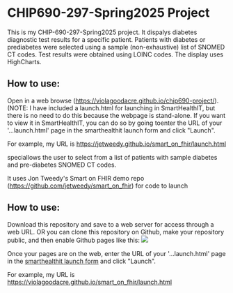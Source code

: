 # CHIP690-297-Spring2025 Project

This is my CHIP-690-297-Spring2025 project. It dispalys diabetes diagnostic test results for a specific patient. Patients with diabetes or prediabetes were selected using a sample (non-exhaustive) list of SNOMED CT codes. Test results were obtained using LOINC codes. The display uses HighCharts.

## How to use:
Open in a web browse (https://violagoodacre.github.io/chip690-project/). (NOTE: I have included a launch.html for launching in SmartHealthIT, but there is no need to do this because the webpage is stand-alone. If you want to view it in SmartHealthIT, you can do so by going toenter the URL of your '...launch.html' page in the smarthealthit launch form and click "Launch".

For example, my URL is https://jetweedy.github.io/smart_on_fhir/launch.html
   
speciallows the user to select from a list of patients with sample diabetes and pre-diabetes SNOMED CT codes.

It uses Jon Tweedy's Smart on FHIR demo repo (https://github.com/jetweedy/smart_on_fhir) for code to launch  

## How to use:

Download this repository and save to a web server for access through a web URL. OR you can clone this repository on Github, make your repository public, and then enable Github pages like this:
![](https://jetweedy.github.io/SmartOnFHIR/InkedGithubPages.jpg)


Once your pages are on the web, enter the URL of your '...launch.html' page in the [smarthealthit launch form](https://launch.smarthealthit.org/) and click "Launch".

For example, my URL is https://violagoodacre.github.io/smart_on_fhir/launch.html
